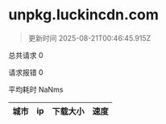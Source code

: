
  # unpkg.luckincdn.com

  > 更新时间 2025-08-21T00:46:45.915Z
  
  总共请求 0

  请求报错 0

  平均耗时 NaNms

|城市|ip|下载大小|速度|
|-----|----------|---|---|

  
